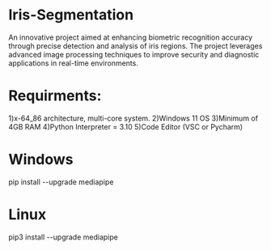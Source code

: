 # Iris-Segmentation
An innovative project aimed at enhancing biometric recognition accuracy through precise detection and analysis of iris regions. The project leverages advanced image processing techniques to improve security and diagnostic applications in real-time environments.
#
# Requirments:
1)x-64_86 architecture, multi-core system.
2)Windows 11 OS
3)Minimum of 4GB RAM
4)Python Interpreter = 3.10
5)Code Editor (VSC or Pycharm)
#
# Windows
pip install --upgrade mediapipe 
# Linux
pip3 install --upgrade mediapipe
